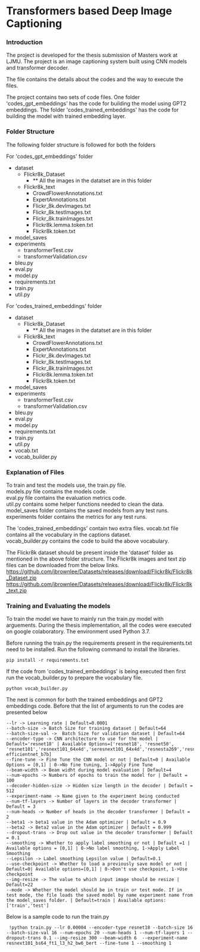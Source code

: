 # Transformers based Deep Image Captioning

### Introduction
The project is developed for the thesis submission of Masters work at LJMU.
The project is an image captioning system built using CNN models and transformer decoder.

The file contains the details about the codes and the way to execute the files.

The project contains two sets of code files. One folder 'codes_gpt_embeddings' has the code for building the model using GPT2 embeddings.
The folder 'codes_trained_embeddings' has the code for building the model with trained embedding layer.

### Folder Structure

The following folder structure is followed for both the folders

For 'codes_gpt_embeddings' folder
- dataset
	- Flickr8k_Dataset
		- ** All the images in the datatset are in this folder
	- Flickr8k_text
		- CrowdFlowerAnnotations.txt
		- ExpertAnnotations.txt
		- Flickr_8k.devImages.txt
		- Flickr_8k.testImages.txt
		- Flickr_8k.trainImages.txt
		- Flickr8k.lemma.token.txt
		- Flickr8k.token.txt
- model_saves
- experiments
	- transformerTest.csv
	- transformerValidation.csv
- bleu.py
- eval.py
- model.py
- requirements.txt
- train.py
- util.py

For 'codes_trained_embeddings' folder
- dataset
	- Flickr8k_Dataset
		- ** All the images in the datatset are in this folder
	- Flickr8k_text
		- CrowdFlowerAnnotations.txt
		- ExpertAnnotations.txt
		- Flickr_8k.devImages.txt
		- Flickr_8k.testImages.txt
		- Flickr_8k.trainImages.txt
		- Flickr8k.lemma.token.txt
		- Flickr8k.token.txt
- model_saves
- experiments
	- transformerTest.csv
	- transformerValidation.csv
- bleu.py
- eval.py
- model.py
- requirements.txt
- train.py
- util.py
- vocab.txt
- vocab_builder.py

### Explanation of Files
To train and test the models use, the train.py file. </br>
models.py file contains the models code. </br>
eval.py file contains the evaluation metrics code. </br>
util.py contains some helper functions needed to clean the data. </br>
model_saves folder contains the saved models from any test runs. </br>
experiments folder contains the metrics for any test runs. </br>

The 'codes_trained_embeddings' contain two extra files.
vocab.txt file contains all the vocabulary in the captions dataset. </br>
vocab_builder.py contains the code to build the above vocabulary. </br>

The Flickr8k dataset should be present inside the 'dataset' folder as mentioned in the above folder structure.
The Flickr8k images and text zip files can be downloaded from the below links.
https://github.com/jbrownlee/Datasets/releases/download/Flickr8k/Flickr8k_Dataset.zip 
https://github.com/jbrownlee/Datasets/releases/download/Flickr8k/Flickr8k_text.zip

### Training and Evaluating the models
To train the model we have to mainly run the train.py model with arguements.
During the thesis implementation, all the codes were executed on google colaboratory. The environment used Python 3.7.

Before running the train.py the requirements present in the requirements.txt need to be installed.
Run the following command to install the libraries.

```
pip install -r requirements.txt
```

If the code from 'codes_trained_embeddings' is being executed then first run the vocab_builder.py to prepare the vocabulary file.

```
python vocab_builder.py
```

The next is common for both the trained embeddings and GPT2 embeddings code. Before that the list of arguments to run the codes are presented below

```
--lr -> Learning rate | Default=0.0001
--batch-size -> Batch Size for training dataset | Default=64
--batch-size-val ->  Batch Size for validation dataset | Default=64
--encoder-type -> CNN architecture to use for the model | Default='resnet18' | Available Options=['resnet18', 'resnet50', 'resnet101','resnext101_64x4d','seresnext101_64x4d','resnesta269','resnesta200','efficientnet_b4b','efficientnet_b3b', efficientnet_b7b]
--fine-tune -> Fine Tune the CNN model or not | Default=0 | Available Options = [0,1] | 0->No fine tuning, 1->Apply Fine Tune
--beam-width -> Beam widht during model evaluation | Default=4
--num-epochs -> Numbers of epochs to train the model for | Default = 100
--decoder-hidden-size -> Hidden size length in the decoder | Default = 512
--experiment-name -> Name given to the experiment being conducted 
--num-tf-layers -> Number of layers in the decoder transformer | Default = 3
--num-heads -> Number of heads in the decoder transformer | Default = 2
--beta1 -> beta1 value in the Adam optimizer | Default = 0.9
--beta2 -> Beta2 value in the Adam optimizer | Default = 0.999
--dropout-trans -> Drop out value in the decoder transformer | Default = 0.1
--smoothing -> Whether to apply label smoothing or not | Default =1 | Available options = [0,1] | 0->No label smoothing, 1->Apply Label Smoothing
--Lepsilon -> Label smoothing Lepsilon value | Default=0.1
--use-checkpoint -> Whether to load a previously save model or not | Default=0| Available options=[0,1] | 0->Don't use checkpoint, 1->Use checkpoint
--img-resize -> The value to which input image should be resize | Default=22
--mode -> Whether the model should be in train or test mode. If in test mode, the file loads the saved model by name experiment name from the model_saves folder. | Default=train | Available options: ['train','test']
```

Below is a sample code to run the train.py

```
 !python train.py --lr 0.00004 --encoder-type resnet18 --batch-size 16 --batch-size-val 16 --num-epochs 20 --num-heads 1 --num-tf-layers 1 --dropout-trans 0.1 --img-resize 300 --beam-width 6  --experiment-name resnext101_bs64_ft1_l3_h2_bw6_bert --fine-tune 1 --smoothing 1
```

